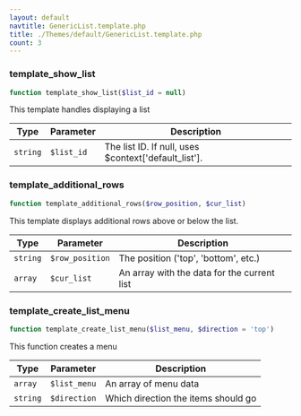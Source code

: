 ```yaml
---
layout: default
navtitle: GenericList.template.php
title: ./Themes/default/GenericList.template.php
count: 3
---
```


### template_show_list

```php
function template_show_list($list_id = null)
```
This template handles displaying a list



Type|Parameter|Description
---|---|---
`string`|`$list_id`|The list ID. If null, uses $context['default_list'].

### template_additional_rows

```php
function template_additional_rows($row_position, $cur_list)
```
This template displays additional rows above or below the list.



Type|Parameter|Description
---|---|---
`string`|`$row_position`|The position ('top', 'bottom', etc.)
`array`|`$cur_list`|An array with the data for the current list

### template_create_list_menu

```php
function template_create_list_menu($list_menu, $direction = 'top')
```
This function creates a menu



Type|Parameter|Description
---|---|---
`array`|`$list_menu`|An array of menu data
`string`|`$direction`|Which direction the items should go


